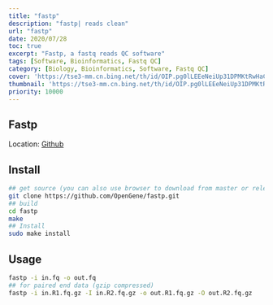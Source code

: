```yaml
---
title: "fastp"
description: "fastp| reads clean"
url: "fastp"
date: 2020/07/28
toc: true
excerpt: "Fastp, a fastq reads QC software"
tags: [Software, Bioinformatics, Fastq QC]
category: [Biology, Bioinformatics, Software, Fastq QC]
cover: 'https://tse3-mm.cn.bing.net/th/id/OIP.pg0lLEEeNeiUp31DPMKtRwHaCY'
thumbnail: 'https://tse3-mm.cn.bing.net/th/id/OIP.pg0lLEEeNeiUp31DPMKtRwHaCY'
priority: 10000
---
```


## Fastp

Location: [Github](https://github.com/OpenGene/fastp)

## Install

```bash
## get source (you can also use browser to download from master or releases)
git clone https://github.com/OpenGene/fastp.git
## build
cd fastp
make
## Install
sudo make install
```

## Usage

```bash
fastp -i in.fq -o out.fq
## for paired end data (gzip compressed)
fastp -i in.R1.fq.gz -I in.R2.fq.gz -o out.R1.fq.gz -O out.R2.fq.gz
```
